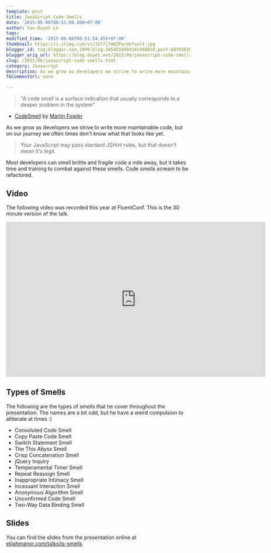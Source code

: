 ```yaml
---
template: post
title: JavaScript Code Smells
date: '2015-06-06T08:51:00.000+07:00'
author: Van-Duyet Le
tags: 
modified_time: '2015-06-06T08:51:54.455+07:00'
thumbnail: https://i.ytimg.com/vi/JVlfj7mQZPo/default.jpg
blogger_id: tag:blogger.com,1999:blog-3454518094181460838.post-6878362014247415604
blogger_orig_url: https://blog.duyet.net/2015/06/javascript-code-smells.html
slug: /2015/06/javascript-code-smells.html
category: Javascript
description: As we grow as developers we strive to write more maintainable code, but on our journey we often times don't know what that looks like yet.  
fbCommentUrl: none

---
```


> "A code smell is a surface indication that usually corresponds to a deeper problem in the system"
- [CodeSmell](http://martinfowler.com/bliki/CodeSmell.html) by [Martin Fowler](http://twitter.com/martinfowler)  
  
As we grow as developers we strive to write more maintainable code, but on our journey we often times don't know what that looks like yet.  

> Your JavaScript may pass stardard JSHint rules, but that doesn't mean it's legit.

Most developers can smell brittle and fragile code a mile away, but it takes time and training to combat against these smells. Code smells scream to be refactored.  

## Video

The following video was recorded this year at FluentConf. This is the 30 minute version of the talk.

<iframe allowfullscreen="" frameborder="0" height="424" src="https://www.youtube.com/embed/JVlfj7mQZPo" width="710"></iframe>

## Types of Smells

The following are the types of smells that he cover throughout the presentation. The names are a bit odd, but he have a weird compulsion to alliterate at times :)  
  

*   Convoluted Code Smell
*   Copy Paste Code Smell
*   Switch Statement Smell
*   The This Abyss Smell
*   Crisp Concatenation Smell
*   jQuery Inquiry
*   Temperamental Timer Smell
*   Repeat Reassign Smell
*   Inappropriate Intimacy Smell
*   Incessant Interaction Smell
*   Anonymous Algorithm Smell
*   Unconfirmed Code Smell
*   Two-Way Data Binding Smell

  

## Slides

You can find the slides from the presentation online at [elijahmanor.com/talks/js-smells](http://elijahmanor.com/talks/js-smells)